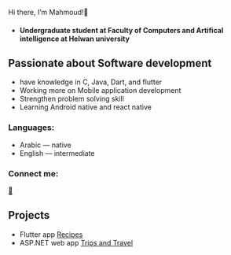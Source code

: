   Hi there, I’m Mahmoud!👋
  - #### **Undergraduate student at Faculty of Computers and Artifical intelligence at Helwan university**
  ## Passionate about Software development
  - have knowledge in C, Java, Dart, and flutter
  - Working more on Mobile application development
  - Strengthen problem solving skill
  - Learning Android native and react native
  
### Languages:
-  Arabic — native
-  English — intermediate

### Connect me:
  [:email:](mahmoudsamirms01@gmail.com)


##  Projects
- Flutter app [Recipes](https://github.com/MahmodSamir/Recipes)
- ASP.NET web app [Trips and Travel](https://github.com/MahmodSamir/Trips-and-Travel)

<!---
MahmodSamir/MahmodSamir is a ✨ special ✨ repository because its `README.md` (this file) appears on your GitHub profile.
You can click the Preview link to take a look at your changes.
--->
